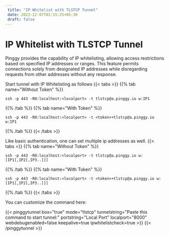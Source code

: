 ```yaml
---
 title: "IP Whitelist with TLSTCP Tunnel"
 date: 2023-12-07T01:15:25+05:30
 draft: false 
---
```


# IP Whitelist with TLSTCP Tunnel

Pinggy provides the capability of IP whitelisting, allowing access restrictions based on specified IP addresses or ranges. This feature permits connections solely from designated IP addresses while disregarding requests from other addresses without any response.

Start tunnel with IP Whitelisting as follows
{{< tabs >}}
{{% tab name="Without Token" %}}
```
ssh -p 443 -R0:localhost:<localport> -t tlstcp@a.pinggy.io w:IP1
```
{{% /tab %}}
{{% tab name="With Token" %}}
```
ssh -p 443 -R0:localhost:<localport> -t <token>+tlstcp@a.pinggy.io w:IP1
```
{{% /tab %}}
{{< /tabs >}}

Like basic authentication, one can set multiple ip addresses as well.
{{< tabs >}}
{{% tab name="Without Token" %}}
```
ssh -p 443 -R0:localhost:<localport> -t tlstcp@a.pinggy.io w:[IP1[,IP2[,IP3..]]]
```
{{% /tab %}}
{{% tab name="With Token" %}}
```
ssh -p 443 -R0:localhost:<localport> -t <token>+tlstcp@a.pinggy.io w:[IP1[,IP2[,IP3..]]]
```
{{% /tab %}}
{{< /tabs >}}

You can customize the command here:

{{< pinggytunnel box="true" mode="tlstcp" tunnelstring="Paste this command to start tunnel:" portstring="Local Port" localport="8000" webdebugenabled=false 
keepalive=true ipwhitelistcheck=true >}}
{{< /pinggytunnel >}}